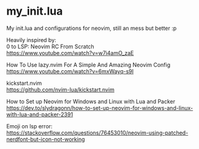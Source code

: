 # my_init.lua

My init.lua and configurations for neovim, still an mess but better :p

Heavily inspired by:  
0 to LSP: Neovim RC From Scratch  
https://www.youtube.com/watch?v=w7i4amO_zaE

How To Use lazy.nvim For A Simple And Amazing Neovim Config  
https://www.youtube.com/watch?v=6mxWayq-s9I

kickstart.nvim  
https://github.com/nvim-lua/kickstart.nvim

How to Set up Neovim for Windows and Linux with Lua and Packer  
https://dev.to/slydragonn/how-to-set-up-neovim-for-windows-and-linux-with-lua-and-packer-2391

Emoji on lsp error:  
https://stackoverflow.com/questions/76453010/neovim-using-patched-nerdfont-but-icon-not-working

